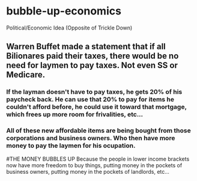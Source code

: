 # bubble-up-economics
Political/Economic Idea (Opposite of Trickle Down)

## Warren Buffet made a statement that if all Bilionares paid their taxes, there would be no need for laymen to pay taxes. Not even SS or Medicare. 
### If the layman doesn't have to pay taxes, he gets 20% of his paycheck back. He can use that 20% to pay for items he couldn't afford before, he could use it toward that mortgage, which frees up more room for frivalities, etc...
### All of these new affordable items are being bought from those corporations and business owners. Who then have more money to pay the laymen for his ocupation. 
#THE MONEY BUBBLES UP Because the people in lower income brackets now have more freedom to buy things, putting money in the pockets of business owners, putting money in the pockets of landlords, etc...
